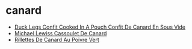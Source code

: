 # canard

 * [Duck Legs Confit Cooked In A Pouch Confit De Canard En Sous Vide](../index/d/duck-legs-confit-cooked-in-a-pouch-confit-de-canard-en-sous-vide.json)
 * [Michael Lewiss Cassoulet De Canard](../index/m/michael-lewiss-cassoulet-de-canard-104755.json)
 * [Rillettes De Canard Au Poivre Vert](../index/r/rillettes-de-canard-au-poivre-vert-13538.json)
